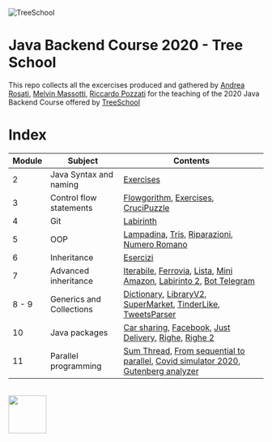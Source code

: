![TreeSchool](./assets/treeschool_header.png)

# Java Backend Course 2020 - Tree School

This repo collects all the excercises produced and gathered by [Andrea Rosati](https://github.com/Jaeger87), [Melvin Massotti](https://github.com/melvinm99), [Riccardo Pozzati](https://github.com/jetser94) for the teaching of the 2020 Java Backend Course offered by [TreeSchool](https://tree.it/school/)

# Index

| Module | Subject | Contents                                                                                      |
|--------|---------|-------------------------------------------------------------------------------------------|
| 2      | Java Syntax and naming    | [Exercises](https://github.com/Jaeger87/CorsoTree2020/tree/master/module_02) |
| 3      |  Control flow statements| [Flowgorithm](https://github.com/Jaeger87/CorsoTree2020/tree/master/module_03/Flowgorithm), [Exercises](https://github.com/Jaeger87/CorsoTree2020/tree/master/module_03), [CruciPuzzle](https://github.com/Jaeger87/CorsoTree2020/tree/master/module_03/CruciPuzzle) |
| 4      | Git                      | [Labirinth](https://github.com/Jaeger87/CorsoTree2020/tree/master/module_04) |
| 5      | OOP                      | [Lampadina](https://github.com/Jaeger87/CorsoTree2020/tree/master/module_05/lampadina), [Tris](https://github.com/Jaeger87/CorsoTree2020/tree/master/module_05/Tris), [Riparazioni](https://github.com/Jaeger87/CorsoTree2020/tree/master/module_05/riparazioni), [Numero Romano](https://github.com/Jaeger87/CorsoTree2020/tree/master/module_05/NumeroRomano) |
|6   | Inheritance        |     [Esercizi](https://github.com/Jaeger87/CorsoTree2020/tree/master/module_06)                                                                                      |
|7   | Advanced inheritance | [Iterabile](https://github.com/Jaeger87/CorsoTree2020/tree/master/module_07/iterabile), [Ferrovia](https://github.com/Jaeger87/CorsoTree2020/tree/master/module_07/ferrovia), [Lista](https://github.com/Jaeger87/CorsoTree2020/tree/master/module_07/lista), [Mini Amazon](https://github.com/Jaeger87/CorsoTree2020/tree/master/module_07/mini_amazon), [Labirinto 2](https://github.com/Jaeger87/CorsoTree2020/tree/master/module_07/Labirinto_2), [Bot Telegram](https://github.com/Jaeger87/CorsoTree2020/tree/master/module_07/Telegram)                                                                                      |
|8 - 9   | Generics and Collections | [Dictionary](https://github.com/Jaeger87/CorsoTree2020/tree/master/module_08_09/dictionary), [LibraryV2](https://github.com/Jaeger87/CorsoTree2020/tree/master/module_08_09/libraryV2), [SuperMarket](https://github.com/Jaeger87/CorsoTree2020/tree/master/module_08_09/supermarket), [TinderLike](https://github.com/Jaeger87/CorsoTree2020/tree/master/module_08_09/tinder_like), [TweetsParser](https://github.com/Jaeger87/CorsoTree2020/tree/master/module_08_09/tweets_parser)
|10   | Java packages | [Car sharing](https://github.com/Jaeger87/CorsoTree2020/tree/master/module_10/CarSharing), [Facebook](https://github.com/Jaeger87/CorsoTree2020/tree/master/module_10/Facebook), [Just Delivery](https://github.com/Jaeger87/CorsoTree2020/tree/master/module_10/JustDelivery), [Righe](https://github.com/Jaeger87/CorsoTree2020/tree/master/module_10/Righe), [Righe 2](https://github.com/Jaeger87/CorsoTree2020/tree/master/module_10/Righe2)
|11   | Parallel programming | [Sum Thread](https://github.com/Jaeger87/CorsoTree2020/tree/master/module_11/01_SumThread), [From sequential to parallel](https://github.com/Jaeger87/CorsoTree2020/tree/master/module_11/02_From%20sequential%20to%20parallel), [Covid simulator 2020](https://github.com/Jaeger87/CorsoTree2020/tree/master/module_11/03_Covid%20simulator%202020), [Gutenberg analyzer](https://github.com/Jaeger87/CorsoTree2020/tree/master/module_11/04_Gutenberg%20Analyzer)

\
<img src="assets/treelogo.png" height="75">